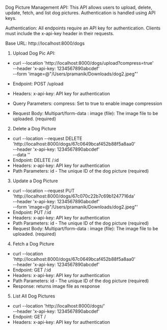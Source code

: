 Dog Picture Management API: 
This API allows users to upload, delete, update, fetch, and list dog pictures. Authentication is handled using API keys.

Authentication: 
All endpoints require an API key for authentication. Clients must include the x-api-key header in their requests.

Base URL: http://localhost:8000/dogs


1. Upload Dog Pic API:

- curl --location 'http://localhost:8000/dogs/upload?compress=true' \
--header 'x-api-key: 1234567890abcdef' \
--form 'image=@"/Users/pramanik/Downloads/dog2.jpeg"'

- Endpoint: POST /upload
- Headers:  x-api-key: API key for authentication
- Query Parameters: compress: Set to true to enable image compression
- Request Body: Multipart/form-data : image (file): The image file to be uploaded. (required)



2. Delete a Dog Picture
- curl --location --request DELETE 'http://localhost:8000/dogs/67c0649bcaf452b88f5a8aa0' \
--header 'x-api-key: 1234567890abcdef' \
--data ''
- Endpoint: DELETE /:id
- Headers:  x-api-key: API key for authentication
- Path Parameters: id -	The unique ID of the dog picture (required)



3. Update a Dog Picture
- curl --location --request PUT 'http://localhost:8000/dogs/67c070c22b7c69b1247716da' \
--header 'x-api-key: 1234567890abcdef' \
--form 'image=@"/Users/pramanik/Downloads/dog2.jpeg"'
- Endpoint: PUT /:id
- Headers:  x-api-key: API key for authentication
- Path Parameters: id -	The unique ID of the dog picture (required)
- Request Body: Multipart/form-data : image (file): The image file to be uploaded. (required)



4. Fetch a Dog Picture
- curl --location 'http://localhost:8000/dogs/67c0649bcaf452b88f5a8aa0' \
--header 'x-api-key: 1234567890abcdef'
- Endpoint: GET /:id
- Headers:  x-api-key: API key for authentication
- Path Parameters: id -	The unique ID of the dog picture (required)
- Response: returns image file as response



5. List All Dog Pictures
- curl --location 'http://localhost:8000/dogs/' \
--header 'x-api-key: 1234567890abcdef'
- Endpoint: GET /
- Headers:  x-api-key: API key for authentication





   
